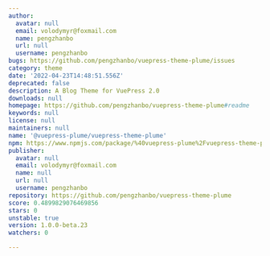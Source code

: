 ```yaml
---
author:
  avatar: null
  email: volodymyr@foxmail.com
  name: pengzhanbo
  url: null
  username: pengzhanbo
bugs: https://github.com/pengzhanbo/vuepress-theme-plume/issues
category: theme
date: '2022-04-23T14:48:51.556Z'
deprecated: false
description: A Blog Theme for VuePress 2.0
downloads: null
homepage: https://github.com/pengzhanbo/vuepress-theme-plume#readme
keywords: null
license: null
maintainers: null
name: '@vuepress-plume/vuepress-theme-plume'
npm: https://www.npmjs.com/package/%40vuepress-plume%2Fvuepress-theme-plume
publisher:
  avatar: null
  email: volodymyr@foxmail.com
  name: null
  url: null
  username: pengzhanbo
repository: https://github.com/pengzhanbo/vuepress-theme-plume
score: 0.4899829076469856
stars: 0
unstable: true
version: 1.0.0-beta.23
watchers: 0

---
```


